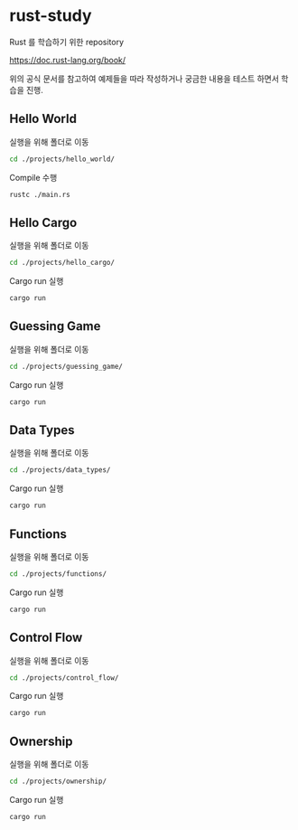 # rust-study

Rust 를 학습하기 위한 repository

https://doc.rust-lang.org/book/

위의 공식 문서를 참고하여 예제들을 따라 작성하거나 궁금한 내용을 테스트 하면서 학습을 진행.


## Hello World 

실행을 위해 폴더로 이동

```sh
cd ./projects/hello_world/
```

Compile 수행

```sh
rustc ./main.rs
```

## Hello Cargo

실행을 위해 폴더로 이동

```sh
cd ./projects/hello_cargo/
```

Cargo run 실행


```sh
cargo run
```

## Guessing Game

실행을 위해 폴더로 이동

```sh
cd ./projects/guessing_game/
```

Cargo run 실행

```sh
cargo run

```

## Data Types

실행을 위해 폴더로 이동

```sh
cd ./projects/data_types/
```

Cargo run 실행

```sh
cargo run

```

## Functions

실행을 위해 폴더로 이동

```sh
cd ./projects/functions/
```

Cargo run 실행

```sh
cargo run

```

## Control Flow

실행을 위해 폴더로 이동

```sh
cd ./projects/control_flow/
```

Cargo run 실행

```sh
cargo run

```

## Ownership

실행을 위해 폴더로 이동

```sh
cd ./projects/ownership/
```

Cargo run 실행

```sh
cargo run

```
